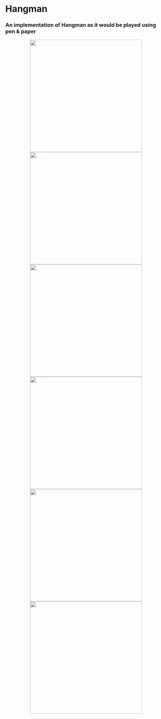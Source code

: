 # Hangman
### An implementation of Hangman as it would be played using pen & paper
<p align="center">
  <img src="Screenshots\Screenshot_1661506168.png" width="350" >
  <img src="Screenshots\Screenshot_1661506181.png" width="350" >
  <img src="Screenshots\Screenshot_1661506196.png" width="350" >
  <img src="Screenshots\Screenshot_1661506204.png" width="350" >
  <img src="Screenshots\Screenshot_1661506219.png" width="350" >
  <img src="Screenshots\Screenshot_1661506228.png" width="350" >
</p>
